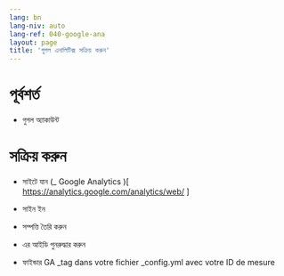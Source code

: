 ```yaml
---
lang: bn
lang-niv: auto
lang-ref: 040-google-ana
layout: page
title: 'গুগল এনালিটিক্স সক্রিয় করুন'
---
```


# পূর্বশর্ত
* গুগল  অ্যাকাউন্ট 




# সক্রিয় করুন
* সাইটে যান   (_  Google Analytics  )[  https://analytics.google.com/analytics/web/  ]  


* সাইন ইন  


* সম্পত্তি তৈরি করুন  


*  এর আইডি পুনরুদ্ধার করুন 


* ফাইন্ডার GA  _tag dans votre fichier \_config.yml avec votre ID de mesure
  

  


